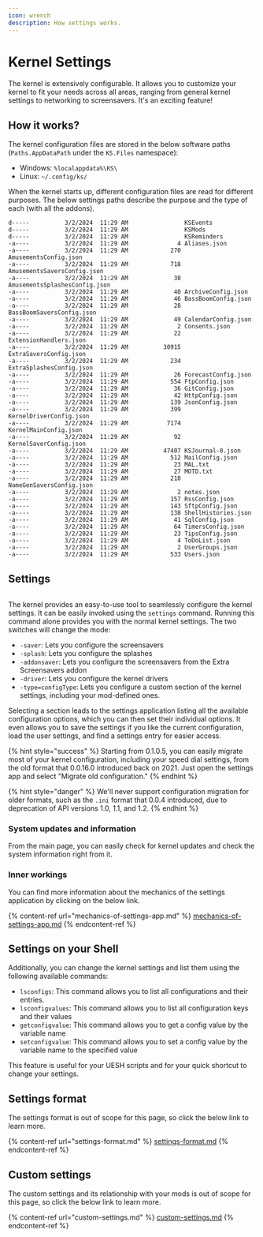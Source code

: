 ```yaml
---
icon: wrench
description: How settings works.
---
```


# Kernel Settings

The kernel is extensively configurable. It allows you to customize your kernel to fit your needs across all areas, ranging from general kernel settings to networking to screensavers. It's an exciting feature!

## How it works?

The kernel configuration files are stored in the below software paths (`Paths.AppDataPath` under the `KS.Files` namespace):

* Windows: `%localappdata%\KS\`
* Linux: `~/.config/ks/`

When the kernel starts up, different configuration files are read for different purposes. The below settings paths describe the purpose and the type of each (with all the addons).

```
d-----          3/2/2024  11:29 AM                KSEvents
d-----          3/2/2024  11:29 AM                KSMods
d-----          3/2/2024  11:29 AM                KSReminders
-a----          3/2/2024  11:29 AM              4 Aliases.json
-a----          3/2/2024  11:29 AM            270 AmusementsConfig.json
-a----          3/2/2024  11:29 AM            718 AmusementsSaversConfig.json
-a----          3/2/2024  11:29 AM             38 AmusementsSplashesConfig.json
-a----          3/2/2024  11:29 AM             40 ArchiveConfig.json
-a----          3/2/2024  11:29 AM             46 BassBoomConfig.json
-a----          3/2/2024  11:29 AM             28 BassBoomSaversConfig.json
-a----          3/2/2024  11:29 AM             49 CalendarConfig.json
-a----          3/2/2024  11:29 AM              2 Consents.json
-a----          3/2/2024  11:29 AM             22 ExtensionHandlers.json
-a----          3/2/2024  11:29 AM          30915 ExtraSaversConfig.json
-a----          3/2/2024  11:29 AM            234 ExtraSplashesConfig.json
-a----          3/2/2024  11:29 AM             26 ForecastConfig.json
-a----          3/2/2024  11:29 AM            554 FtpConfig.json
-a----          3/2/2024  11:29 AM             36 GitConfig.json
-a----          3/2/2024  11:29 AM             42 HttpConfig.json
-a----          3/2/2024  11:29 AM            139 JsonConfig.json
-a----          3/2/2024  11:29 AM            399 KernelDriverConfig.json
-a----          3/2/2024  11:29 AM           7174 KernelMainConfig.json
-a----          3/2/2024  11:29 AM             92 KernelSaverConfig.json
-a----          3/2/2024  11:29 AM          47407 KSJournal-0.json
-a----          3/2/2024  11:29 AM            512 MailConfig.json
-a----          3/2/2024  11:29 AM             23 MAL.txt
-a----          3/2/2024  11:29 AM             27 MOTD.txt
-a----          3/2/2024  11:29 AM            218 NameGenSaversConfig.json
-a----          3/2/2024  11:29 AM              2 notes.json
-a----          3/2/2024  11:29 AM            157 RssConfig.json
-a----          3/2/2024  11:29 AM            143 SftpConfig.json
-a----          3/2/2024  11:29 AM            138 ShellHistories.json
-a----          3/2/2024  11:29 AM             41 SqlConfig.json
-a----          3/2/2024  11:29 AM             64 TimersConfig.json
-a----          3/2/2024  11:29 AM             23 TipsConfig.json
-a----          3/2/2024  11:29 AM              4 ToDoList.json
-a----          3/2/2024  11:29 AM              2 UserGroups.json
-a----          3/2/2024  11:29 AM            533 Users.json
```

## Settings

<figure><img src="https://github.com/Aptivi-Stable-Docs/nks-manual-0.1.0/blob/main/.gitbook/assets/101-settings.png" alt=""><figcaption></figcaption></figure>

The kernel provides an easy-to-use tool to seamlessly configure the kernel settings. It can be easily invoked using the `settings` command. Running this command alone provides you with the normal kernel settings. The two switches will change the mode:

* `-saver`: Lets you configure the screensavers
* `-splash`: Lets you configure the splashes
* `-addonsaver`: Lets you configure the screensavers from the Extra Screensavers addon
* `-driver`: Lets you configure the kernel drivers
* `-type=configType`: Lets you configure a custom section of the kernel settings, including your mod-defined ones.

Selecting a section leads to the settings application listing all the available configuration options, which you can then set their individual options. It even allows you to save the settings if you like the current configuration, load the user settings, and find a settings entry for easier access.

{% hint style="success" %}
Starting from 0.1.0.5, you can easily migrate most of your kernel configuration, including your speed dial settings, from the old format that 0.0.16.0 introduced back on 2021. Just open the settings app and select "Migrate old configuration."
{% endhint %}

{% hint style="danger" %}
We'll never support configuration migration for older formats, such as the `.ini` format that 0.0.4 introduced, due to deprecation of API versions 1.0, 1.1, and 1.2.
{% endhint %}

### System updates and information

From the main page, you can easily check for kernel updates and check the system information right from it.

### Inner workings

You can find more information about the mechanics of the settings application by clicking on the below link.

{% content-ref url="mechanics-of-settings-app.md" %}
[mechanics-of-settings-app.md](mechanics-of-settings-app.md)
{% endcontent-ref %}

## Settings on your Shell

Additionally, you can change the kernel settings and list them using the following available commands:

* `lsconfigs`: This command allows you to list all configurations and their entries.
* `lsconfigvalues`: This command allows you to list all configuration keys and their values
* `getconfigvalue`: This command allows you to get a config value by the variable name
* `setconfigvalue`: This command allows you to set a config value by the variable name to the specified value

This feature is useful for your UESH scripts and for your quick shortcut to change your settings.

## Settings format

The settings format is out of scope for this page, so click the below link to learn more.

{% content-ref url="settings-format.md" %}
[settings-format.md](settings-format.md)
{% endcontent-ref %}

## Custom settings

The custom settings and its relationship with your mods is out of scope for this page, so click the below link to learn more.

{% content-ref url="custom-settings.md" %}
[custom-settings.md](custom-settings.md)
{% endcontent-ref %}
